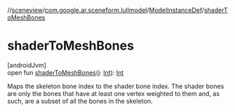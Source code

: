 //[sceneview](../../../index.md)/[com.google.ar.sceneform.lullmodel](../index.md)/[ModelInstanceDef](index.md)/[shaderToMeshBones](shader-to-mesh-bones.md)

# shaderToMeshBones

[androidJvm]\
open fun [shaderToMeshBones](shader-to-mesh-bones.md)(j: [Int](https://kotlinlang.org/api/latest/jvm/stdlib/kotlin/-int/index.html)): [Int](https://kotlinlang.org/api/latest/jvm/stdlib/kotlin/-int/index.html)

Maps the skeleton bone index to the shader bone index. The shader bones are only the bones that have at least one vertex weighted to them and, as such, are a subset of all the bones in the skeleton.
